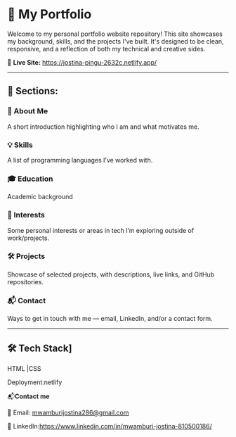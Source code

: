# 💼 My Portfolio

Welcome to my personal portfolio website repository! This site showcases my background, skills, and the projects I've built. It's designed to be clean, responsive, and a reflection of both my technical and creative sides.

🔗 **Live Site:** https://jostina-pingu-2632c.netlify.app/

---

## 📖 Sections:

### 👋 About Me
A short introduction highlighting who I am and what motivates me.

### 💡 Skills
A list of programming languages I’ve worked with.

### 🎓 Education
Academic background 

### 🎯 Interests
Some personal interests or areas in tech I’m exploring outside of work/projects.

### 🛠️ Projects
Showcase of selected projects, with descriptions, live links, and GitHub repositories.

### 📬 Contact
Ways to get in touch with me — email, LinkedIn, and/or a contact form.

---

## 🛠️ Tech Stack]
HTML |CSS 


Deployment:netlify

📬**Contact me**

📧 Email: mwamburijostina286@gmail.com

💼 LinkedIn:https://www.linkedin.com/in/mwamburi-jostina-810500186/ 

